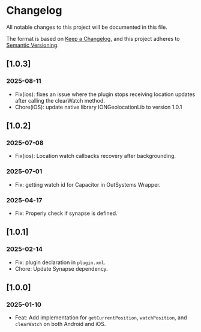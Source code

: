 # Changelog
All notable changes to this project will be documented in this file.

The format is based on [Keep a Changelog](https://keepachangelog.com/en/1.0.0/),
and this project adheres to [Semantic Versioning](https://semver.org/spec/v2.0.0.html).



## [1.0.3]

### 2025-08-11
- Fix(ios): fixes an issue where the plugin stops receiving location updates after calling the clearWatch method.
- Chore(iOS): update native library IONGeolocationLib to version 1.0.1

## [1.0.2]

### 2025-07-08
- Fix(ios): Location watch callbacks recovery after backgrounding.

### 2025-07-01

- Fix: getting watch id for Capacitor in OutSystems Wrapper.

### 2025-04-17

- Fix: Properly check if synapse is defined.

## [1.0.1]

### 2025-02-14

- Fix: plugin declaration in `plugin.xml`.
- Chore: Update Synapse dependency.

## [1.0.0]

### 2025-01-10
- Feat: Add implementation for `getCurrentPosition`, `watchPosition`, and `clearWatch` on both Android and iOS.
